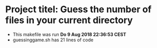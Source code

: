 # Project titel: Guess the number of files in your current directory
- This makefile was run **Do  9 Aug 2018 22:36:53 CEST**
- guessinggame.sh has 21 lines of code
